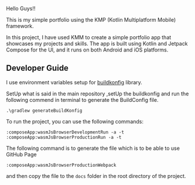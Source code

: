 Hello Guys!!

This is my simple portfolio using the KMP (Kotlin Multiplatform Mobile) framework.

In this project, I have used KMM to create a simple portfolio app that showcases my projects and
skills. The app is built using Kotlin and Jetpack Compose for the UI, and it runs on both Android
and iOS platforms.

## Developer Guide

I use environment variables setup for [buildkonfig](https://github.com/yshrsmz/BuildKonfig) library.

SetUp what is said in the main repository ,setUp the buildkonfig and run the following commend in
terminal to generate the BuildConfig file.

```
.\gradlew generateBuildKonfig
```

To run the project, you can use the following commands:

```
:composeApp:wasmJsBrowserDevelopmentRun -a -t
:composeApp:wasmJsBrowserProductionRun -a -t
``` 

The following command is to generate the file which is to be able to use GitHub Page

```:composeApp:wasmJsBrowserProductionWebpack```

and then copy the file to the `docs` folder in the root directory of the project.